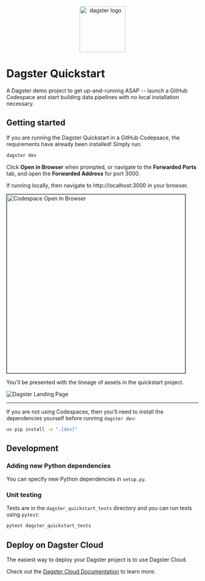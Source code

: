 <div align="center">
  <a target="_blank" href="https://dagster.io" style="background:none">
    <img alt="dagster logo" src="https://github.com/dagster-io/dagster-quickstart/assets/5807118/7010804c-05a6-4ef4-bfc8-d9c88d458906" width="auto" height="120px">
  </a>
</div>

# Dagster Quickstart

A Dagster demo project to get up-and-running ASAP -- launch a GitHub Codespace and start building data pipelines with no local installation necessary.

## Getting started

If you are running the Dagster Quickstart in a GitHub Codepsace, the requirements have already been installed! Simply run:

```bash
dagster dev
```

Click **Open in Browser** when prompted, or navigate to the **Forwarded Ports** tab, and open the **Forwarded Address** for port 3000.

If running locally, then navigate to http://localhost:3000 in your browser.

<img width="468" style="border: 1px solid black;" alt="Codespace Open In Browser" src="https://github.com/dagster-io/dagster-quickstart/assets/5807118/2d598c56-2bf5-4ffb-927f-5d2e4a5e6967">

You'll be presented with the lineage of assets in the quickstart project.

![Dagster Landing Page](https://github.com/dagster-io/dagster-quickstart/assets/5807118/85d6500f-2264-4ad6-adee-f88d8cb2bfe8)

---

If you are not using Codespaces, then you'll need to install the dependencies yourself before running `dagster dev`:

```sh
uv pip install -e ".[dev]"
```

## Development

### Adding new Python dependencies

You can specify new Python dependencies in `setup.py`.

### Unit testing

Tests are in the `dagster_quickstart_tests` directory and you can run tests using `pytest`:

```bash
pytest dagster_quickstart_tests
```

## Deploy on Dagster Cloud

The easiest way to deploy your Dagster project is to use Dagster Cloud.

Check out the [Dagster Cloud Documentation](https://docs.dagster.cloud) to learn more.
